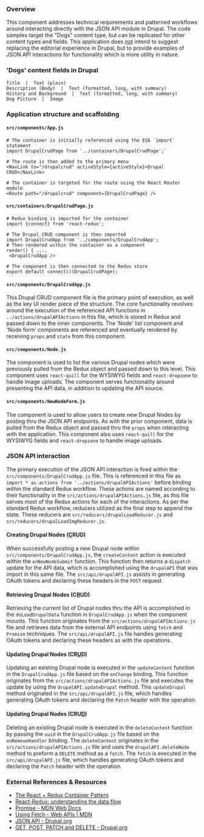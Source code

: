 
### Overview

This component addresses technical requirements and patterned workflows around interacting directly with the JSON API module in Drupal. The code samples target the "Dogs" content type, but can be replicated for other content types and fields. This application does <u>not</u> intend to suggest replacing the editorial experience in Drupal, but to provide examples of JSON API interactions for functionality which is more utility in nature. 

### 'Dogs' content fields in Drupal

```
Title  |  Text (plain)
Description (Body)  |  Text (formatted, long, with summary)
History and Background  |  Text (formatted, long, with summary)
Dog Picture  |  Image	
```

### Application structure and scaffolding

#### `src/components/App.js`

```
# The container is initially referenced using the ES6 `import` statement
import DrupalCrudPage from '../containers/DrupalCrudPage';`
```

```
# The route is then added to the primary menu
<NavLink to="/drupalcrud" activeStyle={activeStyle}>Drupal CRUD</NavLink> 
```

```
# The container is targeted for the route using the React Router module
<Route path="/drupalcrud" component={DrupalCrudPage} />
```

#### `src/containers/DrupalCrudPage.js`

```
# Redux binding is imported for the container
import {connect} from 'react-redux';
```

```
# The Drupal CRUD component is then imported 
import DrupalCrudApp from '../components/DrupalCrudApp';
# Then rendered within the container as a component 
render() { ....
 <DrupalCrudApp /> 
```

```
# The component is then connected to the Redux store
export default connect()(DrupalCrudPage); 
```

#### `src/components/DrupalCrudApp.js`

This Drupal CRUD component file is the primary point of execution, as well as the key UI render piece of the structure. The core functionality revolves around the execution of the referenced API functions in `../actions/drupalAPIActions` in this file, which is stored in Redux and passed down to the inner components. The 'Node' list component and 'Node form' components are referenced and eventually rendered by receiving `props` and `state` from this component.


#### `src/components/Node.js`

The component is used to list the various Drupal nodes which were previously pulled from the Redux object and passed down to this level. This component uses `react-quill` for the WYSIWYG fields and `react-dropzone` to handle image uploads. The component serves functionality around presenting the API data, in addition to updating the API source. 

#### `src/components/NewNodeForm.js`

The component is used to allow users to create new Drupal Nodes by posting thru the JSON API endpoints. As with the prior component, data is pulled from the Redux object and passed thru the `props` when interacting with the application. This component also uses `react-quill` for the WYSIWYG fields and `react-dropzone` to handle image uploads.


### JSON API interaction

The primary execution of the JSON API interaction is fired within the `src/components/DrupalCrudApp.js` file. This is referenced in this file as `import * as actions from '../actions/drupalAPIActions'` before binding within the standard Redux workflow. These actions are named according to their functionality in the `src/actions/drupalAPIActions.js` file, as this file serves most of the Redux actions for each of the interactions. As per the standard Redux workflow, reducers utilized as the final step to append the state. These reducers are `src/reducers/drupalLoadReducer.js` and `src/reducers/drupalLoadImgReducer.js`. 


#### Creating Drupal Nodes (<u>C</u>RUD)

When successfully posting a new Drupal node within `src/components/DrupalCrudApp.js`, the `createContent` action is executed within the `onNewNodeSubmit` function. This function then returns a `dispatch` update for the API data, which is accomplished using the `drupalAPI` that was import in this same file. The `src/api/drupalAPI.js` assists in generating OAuth tokens and declaring these headers in the `POST` request. 


#### Retrieving Drupal Nodes (C<u>R</u>UD)

Retrieving the current list of Drupal nodes thru the API is accomplished in the `doLoadDrupalData` function in `DrupalCrudApp.js` when the component mounts. This function originates from the `src/actions/drupalAPIActions.js` file and retrieves data from the external API endpoints using `fetch` and `Promise` techniques. The `src/api/drupalAPI.js` file handles generating OAuth tokens and declaring these headers as with the operations. 
    
#### Updating Drupal Nodes (CR<u>U</u>D)

Updating an existing Drupal node is executed in the `updateContent` function in the `DrupalCrudApp.js` file based on the `onChange` binding.  This function originates from the `src/actions/drupalAPIActions.js` file and executes the update by using the `drupalAPI.updateDrupal` method. This `updateDrupal` method originated in the `src/api/drupalAPI.js` file, which handles generating OAuth tokens and declaring the `Patch` header with the operation. 

#### Updating Drupal Nodes (CRU<u>D</u>)

Deleting an existing Drupal node is executed in the `deleteContent` function  by passing the `uuid` in the `DrupalCrudApp.js` file based on the `onRemoveHandler` binding. The `deleteContent` originates in the `src/actions/drupalAPIActions.js` file and uses the `drupalAPI.deleteNode` method to preform a `DELETE` method as a `fetch`. The `fetch` is executed in the `src/api/drupalAPI.js` file, which handles generating OAuth tokens and declaring the `Patch` header with the operation. 
 


### External References & Resources 

- [The React + Redux Container Pattern](http://www.thegreatcodeadventure.com/the-react-plus-redux-container-pattern/)
- [React-Redux: understanding the data flow](https://medium.com/@holtkam2/react-redux-understanding-the-data-flow-fd700b6bd56f)
- [Promise - MDN Web Docs](https://developer.mozilla.org/en-US/docs/Web/JavaScript/Reference/Global_Objects/Promise)
- [Using Fetch - Web APIs | MDN](https://developer.mozilla.org/en-US/docs/Web/API/Fetch_API/Using_Fetch)
- [JSON API - Drupal.org](https://www.drupal.org/project/jsonapi)
- [GET, POST, PATCH and DELETE - Drupal.org](https://www.drupal.org/docs/8/modules/json-api/get-post-patch-and-delete)



<!-- 
- []()
- []()
-->




